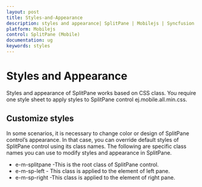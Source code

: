```yaml
---
layout: post
title: Styles-and-Appearance
description: styles and appearance| SplitPane | Mobilejs | Syncfusion
platform: Mobilejs
control: SplitPane (Mobile)
documentation: ug
keywords: styles
---
```


# Styles and Appearance

Styles and appearance of SplitPane works based on CSS class. You require one style sheet to apply styles to SplitPane control ej.mobile.all.min.css.

## Customize styles

In some scenarios, it is necessary to change color or design of SplitPane control’s appearance. In that case, you can override default styles of SplitPane control using its class names. The following are specific class names you can use to modify styles and appearance in SplitPane.

* e-m-splitpane -This is the root class of SplitPane control.
* e-m-sp-left - This class is applied to the element of left pane.
* e-m-sp-right -This class is applied to the element of right pane.
 